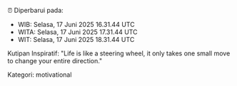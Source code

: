 ⏰ Diperbarui pada:
- WIB: Selasa, 17 Juni 2025 16.31.44 UTC
- WITA: Selasa, 17 Juni 2025 17.31.44 UTC
- WIT: Selasa, 17 Juni 2025 18.31.44 UTC

Kutipan Inspiratif:
"Life is like a steering wheel, it only takes one small move to change your entire direction."


Kategori: motivational


